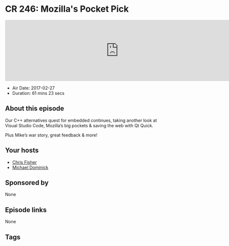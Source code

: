 # CR 246: Mozilla's Pocket Pick

<iframe src="https://player.fireside.fm/v2/MLf2ZzhC+PhKD_uSD?theme=dark" width="740" height="200" frameborder="0" scrolling="no"></iframe>

* Air Date: 2017-02-27
* Duration: 61 mins 23 secs

## About this episode

Our C++ alternatives quest for embedded continues, taking another look at Visual Studio Code, Mozilla’s big pockets & saving the web with Qt Quick.

Plus Mike’s war story, great feedback & more!

## Your hosts
* [Chris Fisher](https://coder.show/hosts/chrislas)
* [Michael Dominick](https://coder.show/hosts/michael)

## Sponsored by

None



## Episode links

None



## Tags

